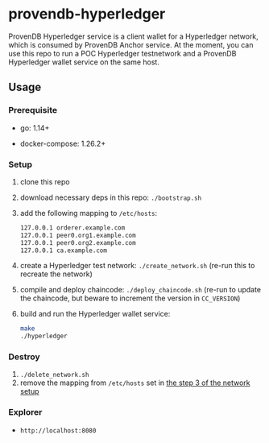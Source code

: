 # provendb-hyperledger

ProvenDB Hyperledger service is a client wallet for a Hyperledger network, which is consumed by ProvenDB Anchor service. At the moment, you can use this repo to run a POC Hyperledger testnetwork and a ProvenDB Hyperledger wallet service on the same host.

## Usage

### Prerequisite

- go: 1.14+

- docker-compose: 1.26.2+

### Setup

1. clone this repo
2. download necessary deps in this repo: `./bootstrap.sh`
3. add the following mapping to `/etc/hosts`:

    ```zsh
    127.0.0.1 orderer.example.com
    127.0.0.1 peer0.org1.example.com
    127.0.0.1 peer0.org2.example.com
    127.0.0.1 ca.example.com
    ```

4. create a Hyperledger test network: `./create_network.sh` (re-run this to recreate the network)
5. compile and deploy chaincode: `./deploy_chaincode.sh` (re-run to update the chaincode, but beware to increment the version in `CC_VERSION`)
6. build and run the Hyperledger wallet service:

    ```zsh
    make
    ./hyperledger
    ```

### Destroy

1. `./delete_network.sh`
2. remove the mapping from `/etc/hosts` set in [the step 3 of the network setup](#setup-a-test-network)

### Explorer

- `http://localhost:8080`
